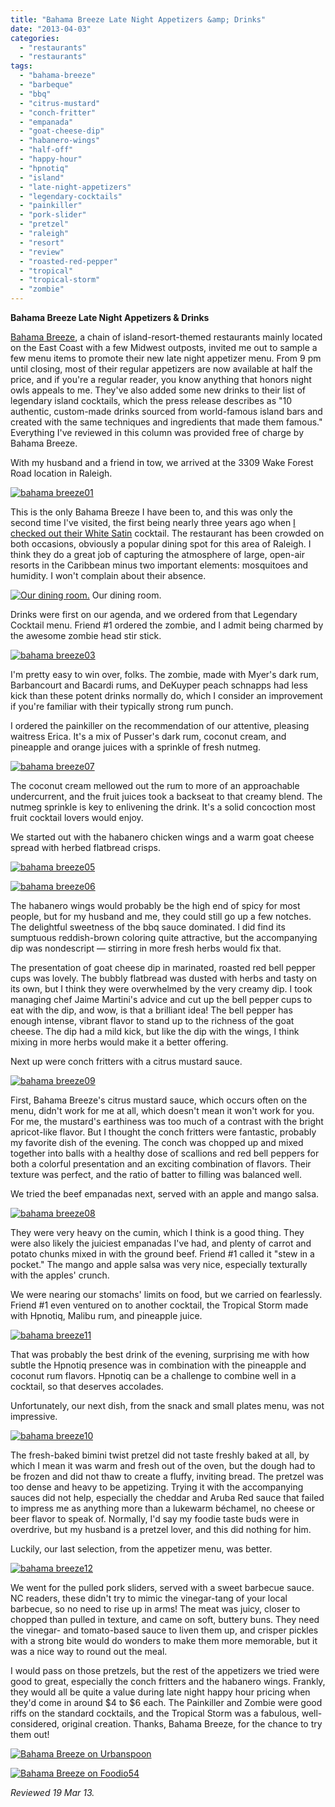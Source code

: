 ```yaml
---
title: "Bahama Breeze Late Night Appetizers &amp; Drinks"
date: "2013-04-03"
categories:
  - "restaurants"
  - "restaurants"
tags:
  - "bahama-breeze"
  - "barbeque"
  - "bbq"
  - "citrus-mustard"
  - "conch-fritter"
  - "empanada"
  - "goat-cheese-dip"
  - "habanero-wings"
  - "half-off"
  - "happy-hour"
  - "hpnotiq"
  - "island"
  - "late-night-appetizers"
  - "legendary-cocktails"
  - "painkiller"
  - "pork-slider"
  - "pretzel"
  - "raleigh"
  - "resort"
  - "review"
  - "roasted-red-pepper"
  - "tropical"
  - "tropical-storm"
  - "zombie"
---
```


**Bahama Breeze Late Night Appetizers & Drinks**

[Bahama Breeze](http://www.bahamabreeze.com/), a chain of island-resort-themed restaurants mainly located on the East Coast with a few Midwest outposts, invited me out to sample a few menu items to promote their new late night appetizer menu. From 9 pm until closing, most of their regular appetizers are now available at half the price, and if you're a regular reader, you know anything that honors night owls appeals to me. They've also added some new drinks to their list of legendary island cocktails, which the press release describes as "10 authentic, custom-made drinks sourced from world-famous island bars and created with the same techniques and ingredients that made them famous." Everything I've reviewed in this column was provided free of charge by Bahama Breeze.

With my husband and a friend in tow, we arrived at the 3309 Wake Forest Road location in Raleigh.

[![bahama breeze01](http://s3.amazonaws.com/thegourmez-wpmedia/2013/03/bahama-breeze01.jpg)](http://www.thegourmez.com/2013/04/bahama-breeze/bahama-breeze01/)

This is the only Bahama Breeze I have been to, and this was only the second time I've visited, the first being nearly three years ago when [I checked out their White Satin](http://www.thegourmez.com/2010/08/white-satin-bahama-breeze-raleigh/) cocktail. The restaurant has been crowded on both occasions, obviously a popular dining spot for this area of Raleigh. I think they do a great job of capturing the atmosphere of large, open-air resorts in the Caribbean minus two important elements: mosquitoes and humidity. I won't complain about their absence.




<div class="caption">

[![Our dining room.](http://s3.amazonaws.com/thegourmez-wpmedia/2013/03/bahama-breeze02.jpg)](http://www.thegourmez.com/2013/04/bahama-breeze/bahama-breeze02/) Our dining room.</div>


Drinks were first on our agenda, and we ordered from that Legendary Cocktail menu. Friend #1 ordered the zombie, and I admit being charmed by the awesome zombie head stir stick.

[![bahama breeze03](http://s3.amazonaws.com/thegourmez-wpmedia/2013/03/bahama-breeze03.jpg)](http://www.thegourmez.com/2013/04/bahama-breeze/bahama-breeze03/)

I'm pretty easy to win over, folks. The zombie, made with Myer's dark rum, Barbancourt and Bacardi rums, and DeKuyper peach schnapps had less kick than these potent drinks normally do, which I consider an improvement if you're familiar with their typically strong rum punch.

I ordered the painkiller on the recommendation of our attentive, pleasing waitress Erica. It's a mix of Pusser's dark rum, coconut cream, and pineapple and orange juices with a sprinkle of fresh nutmeg.

[![bahama breeze07](http://s3.amazonaws.com/thegourmez-wpmedia/2013/03/bahama-breeze07.jpg)](http://www.thegourmez.com/2013/04/bahama-breeze/bahama-breeze07/)

The coconut cream mellowed out the rum to more of an approachable undercurrent, and the fruit juices took a backseat to that creamy blend. The nutmeg sprinkle is key to enlivening the drink. It's a solid concoction most fruit cocktail lovers would enjoy.

We started out with the habanero chicken wings and a warm goat cheese spread with herbed flatbread crisps.

[![bahama breeze05](http://s3.amazonaws.com/thegourmez-wpmedia/2013/03/bahama-breeze05.jpg)](http://www.thegourmez.com/2013/04/bahama-breeze/bahama-breeze05/)

[![bahama breeze06](http://s3.amazonaws.com/thegourmez-wpmedia/2013/03/bahama-breeze06.jpg)](http://www.thegourmez.com/2013/04/bahama-breeze/bahama-breeze06/)

The habanero wings would probably be the high end of spicy for most people, but for my husband and me, they could still go up a few notches. The delightful sweetness of the bbq sauce dominated. I did find its sumptuous reddish-brown coloring quite attractive, but the accompanying dip was nondescript — stirring in more fresh herbs would fix that.

The presentation of goat cheese dip in marinated, roasted red bell pepper cups was lovely. The bubbly flatbread was dusted with herbs and tasty on its own, but I think they were overwhelmed by the very creamy dip. I took managing chef Jaime Martini's advice and cut up the bell pepper cups to eat with the dip, and wow, is that a brilliant idea! The bell pepper has enough intense, vibrant flavor to stand up to the richness of the goat cheese. The dip had a mild kick, but like the dip with the wings, I think mixing in more herbs would make it a better offering.

Next up were conch fritters with a citrus mustard sauce.

[![bahama breeze09](http://s3.amazonaws.com/thegourmez-wpmedia/2013/03/bahama-breeze09.jpg)](http://www.thegourmez.com/2013/04/bahama-breeze/bahama-breeze09/)

First, Bahama Breeze's citrus mustard sauce, which occurs often on the menu, didn't work for me at all, which doesn't mean it won't work for you. For me, the mustard's earthiness was too much of a contrast with the bright apricot-like flavor. But I thought the conch fritters were fantastic, probably my favorite dish of the evening. The conch was chopped up and mixed together into balls with a healthy dose of scallions and red bell peppers for both a colorful presentation and an exciting combination of flavors. Their texture was perfect, and the ratio of batter to filling was balanced well.

We tried the beef empanadas next, served with an apple and mango salsa.

[![bahama breeze08](http://s3.amazonaws.com/thegourmez-wpmedia/2013/03/bahama-breeze08.jpg)](http://www.thegourmez.com/2013/04/bahama-breeze/bahama-breeze08/)

They were very heavy on the cumin, which I think is a good thing. They were also likely the juiciest empanadas I've had, and plenty of carrot and potato chunks mixed in with the ground beef. Friend #1 called it "stew in a pocket." The mango and apple salsa was very nice, especially texturally with the apples' crunch.

We were nearing our stomachs' limits on food, but we carried on fearlessly. Friend #1 even ventured on to another cocktail, the Tropical Storm made with Hpnotiq, Malibu rum, and pineapple juice.

[![bahama breeze11](http://s3.amazonaws.com/thegourmez-wpmedia/2013/03/bahama-breeze11.jpg)](http://www.thegourmez.com/2013/04/bahama-breeze/bahama-breeze11/)

That was probably the best drink of the evening, surprising me with how subtle the Hpnotiq presence was in combination with the pineapple and coconut rum flavors. Hpnotiq can be a challenge to combine well in a cocktail, so that deserves accolades.

Unfortunately, our next dish, from the snack and small plates menu, was not impressive.

[![bahama breeze10](http://s3.amazonaws.com/thegourmez-wpmedia/2013/03/bahama-breeze10.jpg)](http://www.thegourmez.com/2013/04/bahama-breeze/bahama-breeze10/)

The fresh-baked bimini twist pretzel did not taste freshly baked at all, by which I mean it was warm and fresh out of the oven, but the dough had to be frozen and did not thaw to create a fluffy, inviting bread. The pretzel was too dense and heavy to be appetizing. Trying it with the accompanying sauces did not help, especially the cheddar and Aruba Red sauce that failed to impress me as anything more than a lukewarm béchamel, no cheese or beer flavor to speak of. Normally, I'd say my foodie taste buds were in overdrive, but my husband is a pretzel lover, and this did nothing for him.

Luckily, our last selection, from the appetizer menu, was better.

[![bahama breeze12](http://s3.amazonaws.com/thegourmez-wpmedia/2013/03/bahama-breeze12.jpg)](http://www.thegourmez.com/2013/04/bahama-breeze/bahama-breeze12/)

We went for the pulled pork sliders, served with a sweet barbecue sauce. NC readers, these didn't try to mimic the vinegar-tang of your local barbecue, so no need to rise up in arms! The meat was juicy, closer to chopped than pulled in texture, and came on soft, buttery buns. They need the vinegar- and tomato-based sauce to liven them up, and crisper pickles with a strong bite would do wonders to make them more memorable, but it was a nice way to round out the meal.

I would pass on those pretzels, but the rest of the appetizers we tried were good to great, especially the conch fritters and the habanero wings. Frankly, they would all be quite a value during late night happy hour pricing when they'd come in around $4 to $6 each. The Painkiller and Zombie were good riffs on the standard cocktails, and the Tropical Storm was a fabulous, well-considered, original creation. Thanks, Bahama Breeze, for the chance to try them out!

[![Bahama Breeze on Urbanspoon](http://www.urbanspoon.com/b/link/290132/minilink.gif)](http://www.urbanspoon.com/r/25/290132/restaurant/North-Raleigh/Bahama-Breeze-Raleigh)

[![Bahama Breeze on Foodio54](http://foodio54.com/images/badge-1-54765.jpg)](http://foodio54.com/restaurant/Raleigh-NC/54765/Bahama-Breeze)

_Reviewed 19 Mar 13._
